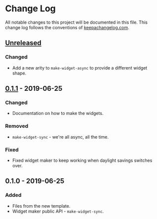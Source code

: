 # Change Log
All notable changes to this project will be documented in this file. This change log follows the conventions of [keepachangelog.com](http://keepachangelog.com/).

## [Unreleased]
### Changed
- Add a new arity to `make-widget-async` to provide a different widget shape.

## [0.1.1] - 2019-06-25
### Changed
- Documentation on how to make the widgets.

### Removed
- `make-widget-sync` - we're all async, all the time.

### Fixed
- Fixed widget maker to keep working when daylight savings switches over.

## 0.1.0 - 2019-06-25
### Added
- Files from the new template.
- Widget maker public API - `make-widget-sync`.

[Unreleased]: https://github.com/your-name/music/compare/0.1.1...HEAD
[0.1.1]: https://github.com/your-name/music/compare/0.1.0...0.1.1
